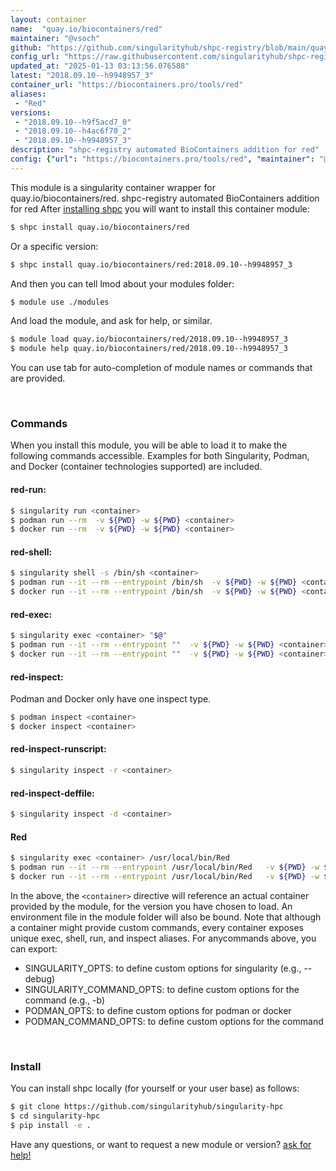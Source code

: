 ```yaml
---
layout: container
name:  "quay.io/biocontainers/red"
maintainer: "@vsoch"
github: "https://github.com/singularityhub/shpc-registry/blob/main/quay.io/biocontainers/red/container.yaml"
config_url: "https://raw.githubusercontent.com/singularityhub/shpc-registry/main/quay.io/biocontainers/red/container.yaml"
updated_at: "2025-01-13 03:13:56.076588"
latest: "2018.09.10--h9948957_3"
container_url: "https://biocontainers.pro/tools/red"
aliases:
 - "Red"
versions:
 - "2018.09.10--h9f5acd7_0"
 - "2018.09.10--h4ac6f70_2"
 - "2018.09.10--h9948957_3"
description: "shpc-registry automated BioContainers addition for red"
config: {"url": "https://biocontainers.pro/tools/red", "maintainer": "@vsoch", "description": "shpc-registry automated BioContainers addition for red", "latest": {"2018.09.10--h9948957_3": "sha256:03c4bb17d24d806c41e12977b00b9bdc5175b7740854d66cd3f8a8edadd9dfa2"}, "tags": {"2018.09.10--h9f5acd7_0": "sha256:a4674781d8393ec8cacfd050f94ea8300a4d37b5e44123abd629f9e5316d8035", "2018.09.10--h4ac6f70_2": "sha256:d2dd7804a9f8b94479e8b9c29341429cbb2dda4dc4ba99cd10d88ece9a72e4be", "2018.09.10--h9948957_3": "sha256:03c4bb17d24d806c41e12977b00b9bdc5175b7740854d66cd3f8a8edadd9dfa2"}, "docker": "quay.io/biocontainers/red", "aliases": {"Red": "/usr/local/bin/Red"}}
---
```


This module is a singularity container wrapper for quay.io/biocontainers/red.
shpc-registry automated BioContainers addition for red
After [installing shpc](#install) you will want to install this container module:


```bash
$ shpc install quay.io/biocontainers/red
```

Or a specific version:

```bash
$ shpc install quay.io/biocontainers/red:2018.09.10--h9948957_3
```

And then you can tell lmod about your modules folder:

```bash
$ module use ./modules
```

And load the module, and ask for help, or similar.

```bash
$ module load quay.io/biocontainers/red/2018.09.10--h9948957_3
$ module help quay.io/biocontainers/red/2018.09.10--h9948957_3
```

You can use tab for auto-completion of module names or commands that are provided.

<br>

### Commands

When you install this module, you will be able to load it to make the following commands accessible.
Examples for both Singularity, Podman, and Docker (container technologies supported) are included.

#### red-run:

```bash
$ singularity run <container>
$ podman run --rm  -v ${PWD} -w ${PWD} <container>
$ docker run --rm  -v ${PWD} -w ${PWD} <container>
```

#### red-shell:

```bash
$ singularity shell -s /bin/sh <container>
$ podman run --it --rm --entrypoint /bin/sh  -v ${PWD} -w ${PWD} <container>
$ docker run --it --rm --entrypoint /bin/sh  -v ${PWD} -w ${PWD} <container>
```

#### red-exec:

```bash
$ singularity exec <container> "$@"
$ podman run --it --rm --entrypoint ""  -v ${PWD} -w ${PWD} <container> "$@"
$ docker run --it --rm --entrypoint ""  -v ${PWD} -w ${PWD} <container> "$@"
```

#### red-inspect:

Podman and Docker only have one inspect type.

```bash
$ podman inspect <container>
$ docker inspect <container>
```

#### red-inspect-runscript:

```bash
$ singularity inspect -r <container>
```

#### red-inspect-deffile:

```bash
$ singularity inspect -d <container>
```


#### Red

```bash
$ singularity exec <container> /usr/local/bin/Red
$ podman run --it --rm --entrypoint /usr/local/bin/Red   -v ${PWD} -w ${PWD} <container> -c " $@"
$ docker run --it --rm --entrypoint /usr/local/bin/Red   -v ${PWD} -w ${PWD} <container> -c " $@"
```



In the above, the `<container>` directive will reference an actual container provided
by the module, for the version you have chosen to load. An environment file in the
module folder will also be bound. Note that although a container
might provide custom commands, every container exposes unique exec, shell, run, and
inspect aliases. For anycommands above, you can export:

 - SINGULARITY_OPTS: to define custom options for singularity (e.g., --debug)
 - SINGULARITY_COMMAND_OPTS: to define custom options for the command (e.g., -b)
 - PODMAN_OPTS: to define custom options for podman or docker
 - PODMAN_COMMAND_OPTS: to define custom options for the command

<br>

### Install

You can install shpc locally (for yourself or your user base) as follows:

```bash
$ git clone https://github.com/singularityhub/singularity-hpc
$ cd singularity-hpc
$ pip install -e .
```

Have any questions, or want to request a new module or version? [ask for help!](https://github.com/singularityhub/singularity-hpc/issues)
